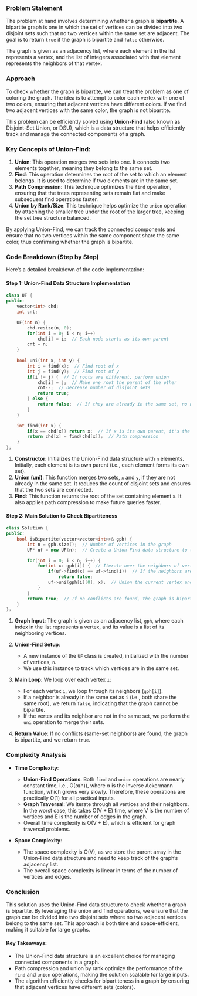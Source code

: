 ### Problem Statement

The problem at hand involves determining whether a graph is **bipartite**. A bipartite graph is one in which the set of vertices can be divided into two disjoint sets such that no two vertices within the same set are adjacent. The goal is to return `true` if the graph is bipartite and `false` otherwise.

The graph is given as an adjacency list, where each element in the list represents a vertex, and the list of integers associated with that element represents the neighbors of that vertex.

### Approach

To check whether the graph is bipartite, we can treat the problem as one of coloring the graph. The idea is to attempt to color each vertex with one of two colors, ensuring that adjacent vertices have different colors. If we find two adjacent vertices with the same color, the graph is not bipartite.

This problem can be efficiently solved using **Union-Find** (also known as Disjoint-Set Union, or DSU), which is a data structure that helps efficiently track and manage the connected components of a graph.

### Key Concepts of Union-Find:
1. **Union**: This operation merges two sets into one. It connects two elements together, meaning they belong to the same set.
2. **Find**: This operation determines the root of the set to which an element belongs. It is used to determine if two elements are in the same set.
3. **Path Compression**: This technique optimizes the `find` operation, ensuring that the trees representing sets remain flat and make subsequent find operations faster.
4. **Union by Rank/Size**: This technique helps optimize the `union` operation by attaching the smaller tree under the root of the larger tree, keeping the set tree structure balanced.

By applying Union-Find, we can track the connected components and ensure that no two vertices within the same component share the same color, thus confirming whether the graph is bipartite.

### Code Breakdown (Step by Step)

Here’s a detailed breakdown of the code implementation:

#### Step 1: Union-Find Data Structure Implementation

```cpp
class UF {
public:
    vector<int> chd;
    int cnt;

    UF(int n) {
        chd.resize(n, 0);
        for(int i = 0; i < n; i++)
            chd[i] = i;  // Each node starts as its own parent
        cnt = n;
    }
    
    bool uni(int x, int y) {
        int i = find(x);  // Find root of x
        int j = find(y);  // Find root of y
        if(i != j) {  // If roots are different, perform union
            chd[i] = j;  // Make one root the parent of the other
            cnt--;  // Decrease number of disjoint sets
            return true;
        } else {
            return false;  // If they are already in the same set, no need to union
        }
    }

    int find(int x) {
        if(x == chd[x]) return x;  // If x is its own parent, it's the root
        return chd[x] = find(chd[x]);  // Path compression
    }
};
```

1. **Constructor**: Initializes the Union-Find data structure with `n` elements. Initially, each element is its own parent (i.e., each element forms its own set).
2. **Union (uni)**: This function merges two sets, `x` and `y`, if they are not already in the same set. It reduces the count of disjoint sets and ensures that the two sets are connected.
3. **Find**: This function returns the root of the set containing element `x`. It also applies path compression to make future queries faster.

#### Step 2: Main Solution to Check Bipartiteness

```cpp
class Solution {
public:
    bool isBipartite(vector<vector<int>>& gph) {
        int n = gph.size();  // Number of vertices in the graph
        UF* uf = new UF(n);  // Create a Union-Find data structure to track connected components

        for(int i = 0; i < n; i++) {
            for(int x: gph[i]) {  // Iterate over the neighbors of vertex i
                if(uf->find(x) == uf->find(i))  // If the neighbors are already in the same set, return false
                    return false;
                uf->uni(gph[i][0], x);  // Union the current vertex and its neighbor
            }
        }
        return true;  // If no conflicts are found, the graph is bipartite
    }
};
```

1. **Graph Input**: The graph is given as an adjacency list, `gph`, where each index in the list represents a vertex, and its value is a list of its neighboring vertices.
   
2. **Union-Find Setup**: 
   - A new instance of the `UF` class is created, initialized with the number of vertices, `n`.
   - We use this instance to track which vertices are in the same set.

3. **Main Loop**: We loop over each vertex `i`:
   - For each vertex `i`, we loop through its neighbors (`gph[i]`).
   - If a neighbor is already in the same set as `i` (i.e., both share the same root), we return `false`, indicating that the graph cannot be bipartite.
   - If the vertex and its neighbor are not in the same set, we perform the `uni` operation to merge their sets.

4. **Return Value**: If no conflicts (same-set neighbors) are found, the graph is bipartite, and we return `true`.

### Complexity Analysis

- **Time Complexity**:
  - **Union-Find Operations**: Both `find` and `union` operations are nearly constant time, i.e., O(α(n)), where α is the inverse Ackermann function, which grows very slowly. Therefore, these operations are practically O(1) for all practical inputs.
  - **Graph Traversal**: We iterate through all vertices and their neighbors. In the worst case, this takes O(V + E) time, where V is the number of vertices and E is the number of edges in the graph.
  - Overall time complexity is O(V + E), which is efficient for graph traversal problems.

- **Space Complexity**:
  - The space complexity is O(V), as we store the parent array in the Union-Find data structure and need to keep track of the graph’s adjacency list.
  - The overall space complexity is linear in terms of the number of vertices and edges.

### Conclusion

This solution uses the Union-Find data structure to check whether a graph is bipartite. By leveraging the union and find operations, we ensure that the graph can be divided into two disjoint sets where no two adjacent vertices belong to the same set. This approach is both time and space-efficient, making it suitable for large graphs.

#### Key Takeaways:
- The Union-Find data structure is an excellent choice for managing connected components in a graph.
- Path compression and union by rank optimize the performance of the `find` and `union` operations, making the solution scalable for large inputs.
- The algorithm efficiently checks for bipartiteness in a graph by ensuring that adjacent vertices have different sets (colors).
